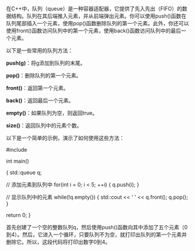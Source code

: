 在C++中，队列（queue）是一种容器适配器，它提供了先入先出（FIFO）的数据结构。队列在其后端推入元素，并从前端弹出元素。你可以使用push()函数在队列尾部插入一个元素，使用pop()函数删除队列的第一个元素。此外，你还可以使用front()函数访问队列中的第一个元素，使用back()函数访问队列中的最后一个元素。

以下是一些常用的队列方法：

**push(g)**：将g添加到队列的末尾。

**pop()**：删除队列的第一个元素。

**front()**：返回第一个元素。

**back()**：返回最后一个元素。

**empty()**：如果队列为空，则返回true。

**size()**：返回队列中的元素个数。

以下是一个简单的示例，演示了如何使用这些方法：

#include 

int main() 

{ std::queue q;

// 添加元素到队列中
for(int i = 0; i < 5; ++i) {
    q.push(i);
}

// 显示队列中的元素
while(!q.empty()) {
    std::cout << ' ' << q.front();
    q.pop();
}

return 0;
} 

首先创建了一个空的整数队列q，然后使用push()函数向其中添加了五个元素（0到4）。然后，它进入一个循环，只要队列不为空，就打印出队列的第一个元素并删除它。所以，这段代码将打印出数字0到4。

